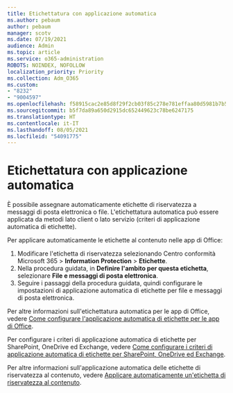 ```yaml
---
title: Etichettatura con applicazione automatica
ms.author: pebaum
author: pebaum
manager: scotv
ms.date: 07/19/2021
audience: Admin
ms.topic: article
ms.service: o365-administration
ROBOTS: NOINDEX, NOFOLLOW
localization_priority: Priority
ms.collection: Adm_O365
ms.custom:
- "8232"
- "9004597"
ms.openlocfilehash: f58915cac2e85d8f29f2cb03f85c278e781effaa80d5981b7b5b68170094fc9d
ms.sourcegitcommit: b5f7da89a650d2915dc652449623c78be6247175
ms.translationtype: HT
ms.contentlocale: it-IT
ms.lasthandoff: 08/05/2021
ms.locfileid: "54091775"
---
```

# <a name="auto-apply-labeling"></a>Etichettatura con applicazione automatica

È possibile assegnare automaticamente etichette di riservatezza a messaggi di posta elettronica o file. L'etichettatura automatica può essere applicata da metodi lato client o lato servizio (criteri di applicazione automatica di etichette).

Per applicare automaticamente le etichette al contenuto nelle app di Office: 

1. Modificare l'etichetta di riservatezza selezionando Centro conformità Microsoft 365 > **Information Protection** > **Etichette**. 
1. Nella procedura guidata, in **Definire l'ambito per questa etichetta**, selezionare **File e messaggi di posta elettronica**. 
1. Seguire i passaggi della procedura guidata, quindi configurare le impostazioni di applicazione automatica di etichette per file e messaggi di posta elettronica. 

Per altre informazioni sull'etichettatura automatica per le app di Office, vedere [Come configurare l'applicazione automatica di etichette per le app di Office](/microsoft-365/compliance/apply-sensitivity-label-automatically#how-to-configure-auto-labeling-for-office-apps).

Per configurare i criteri di applicazione automatica di etichette per SharePoint, OneDrive ed Exchange, vedere [Come configurare i criteri di applicazione automatica di etichette per SharePoint, OneDrive ed Exchange](https://go.microsoft.com/fwlink/?linkid=2148841).

Per altre informazioni sull'applicazione automatica delle etichette di riservatezza al contenuto, vedere [Applicare automaticamente un'etichetta di riservatezza al contenuto](/microsoft-365/compliance/apply-sensitivity-label-automatically).